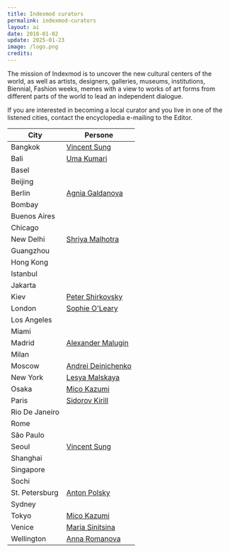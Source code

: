 ```yaml
---
title: Indexmod curators
permalink: indexmod-curators
layout: ai
date: 2018-01-02
update: 2025-01-23
image: /logo.png
credits:
---
```


The mission of Indexmod is to uncover the new cultural centers of the world, as well as artists, designers, galleries, museums, institutions, Biennial, Fashion weeks, memes with a view to works of art forms from different parts of the world to lead an independent dialogue.

If you are interested in becoming a local curator and you live in one of the listened cities, contact the encyclopedia e-mailing to the Editor.



| City         | Persone           |
|---------------|------------------------|
| Bangkok       | [Vincent Sung](sung-vincent) |
| Bali          | [Uma Kumari](kumari-uma) |
| Basel         |                        |
| Beijing       |                        |
| Berlin        | [Agnia Galdanova](galdanova-agnia) |
| Bombay        |                        |
| Buenos Aires  |                        |
| Chicago       |                        |
| New Delhi     | [Shriya Malhotra](malhotra-shriya) |
| Guangzhou     |                        |
| Hong Kong     |                        |
| Istanbul      |                        |
| Jakarta       |                        |
| Kiev          | [Peter Shirkovsky](shirkovsky-peter) |
| London        | [Sophie O'Leary](o-leary-sophie) |
| Los Angeles   |                        |
| Miami         |                        |
| Madrid        | [Alexander Malugin](malugin-alexander) |
| Milan         |                        |
| Moscow        | [Andrei Deinichenko](deinichenko-andrei) |
| New York      | [Lesya Malskaya](malskaya-lesya) |
| Osaka         | [Mico Kazumi](kazumi-mico) |
| Paris         | [Sidorov Kirill](kirill-sidorov) |
| Rio De Janeiro|                        |
| Rome          |                        |
| São Paulo    |                        |
| Seoul         | [Vincent Sung](sung-vincent) |
| Shanghai      |                        |
| Singapore     |                        |
| Sochi         |                        |
| St. Petersburg| [Anton Polsky](polsky-anton) |
| Sydney        |                        |
| Tokyo         | [Mico Kazumi](kazumi-mico) |
| Venice        | [Maria Sinitsina](sinitsina-maria) |
| Wellington    | [Anna Romanova](romanova-anna) |

